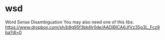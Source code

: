 # wsd
Word Sense Disambiguation
You may also need one of this libs. https://www.dropbox.com/sh/b9q95f3bk4lr0de/AADlBlCA6JfVz35g3L_Fcz9ba?dl=0
